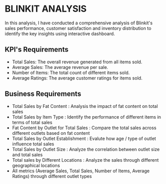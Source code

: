 # BLINKIT ANALYSIS 
In this analysis, I have conducted a comprehensive analysis of Blinkit's sales performance, customer satisfaction and inventory distribution 
to identify the key insights using interactive dashboard.

## KPI's Requirements
- Total Sales: The overall revenue generated from all items sold.
- Average Sales: The average revenue per sale.
- Number of Items: The total count of different items sold.
- Average Ratings: The average customer ratings for items sold.

## Business Requirements
- Total Sales by Fat Content : Analysis the impact of fat content on total sales
- Total Sales by Item Type : Identify the performance of different items in terms of total sales
- Fat Content by Outlet for Total Sales : Compare the total sales across different outlets based on fat content
- Total Sales by Outlet Establishment : Evalute how age / type of outlet influence total sales
- Total Sales by Outlet Size : Analyze the correlation between outlet size and total sales
- Total sales by Different Locations : Analyze the sales through different geographical locations
- All metrics (Average Sales, Total Sales, Number of Items, Average Ratings) through different outlet types


